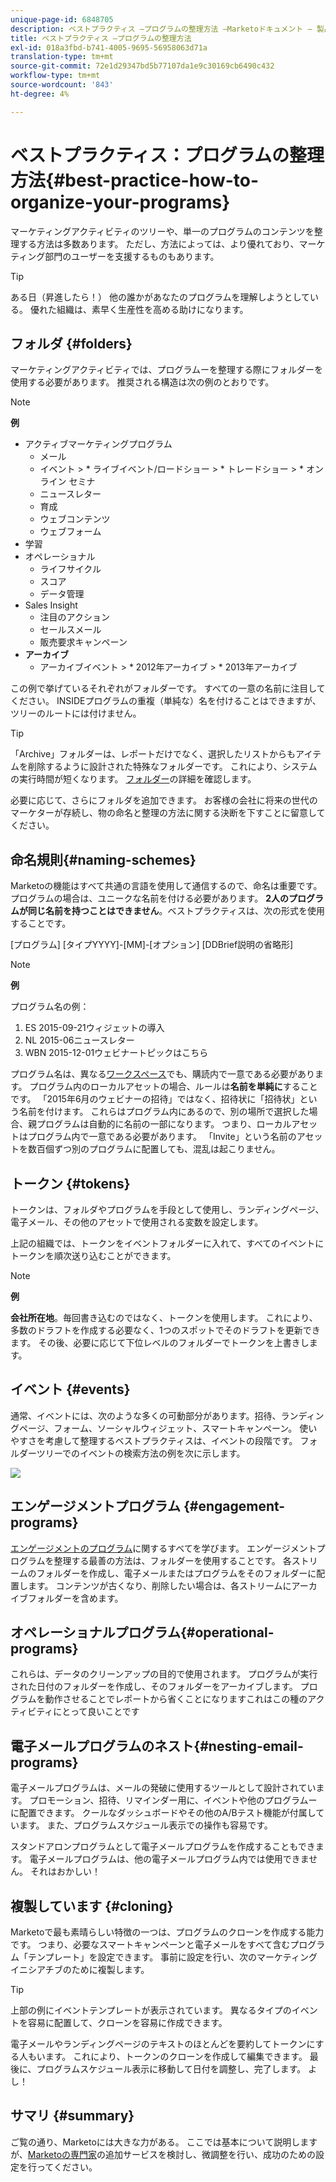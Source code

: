 ```yaml
---
unique-page-id: 6848705
description: ベストプラクティス —プログラムの整理方法 —Marketoドキュメント — 製品ドキュメント
title: ベストプラクティス —プログラムの整理方法
exl-id: 018a3fbd-b741-4005-9695-56958063d71a
translation-type: tm+mt
source-git-commit: 72e1d29347bd5b77107da1e9c30169cb6490c432
workflow-type: tm+mt
source-wordcount: '843'
ht-degree: 4%

---
```


# ベストプラクティス：プログラムの整理方法{#best-practice-how-to-organize-your-programs}

マーケティングアクティビティのツリーや、単一のプログラムのコンテンツを整理する方法は多数あります。 ただし、方法によっては、より優れており、マーケティング部門のユーザーを支援するものもあります。

>[!TIP]
>
>ある日（昇進したら！） 他の誰かがあなたのプログラムを理解しようとしている。 優れた組織は、素早く生産性を高める助けになります。

## フォルダ {#folders}

マーケティングアクティビティでは、プログラムーを整理する際にフォルダーを使用する必要があります。 推奨される構造は次の例のとおりです。

>[!NOTE]
>
>**例**
>
>* アクティブマーケティングプログラム
   >   * メール
   >   * イベント
      >      * ライブイベント/ロードショー
      >      * トレードショー
      >      * オンライン セミナ
   >   * ニュースレター
   >   * 育成
   >   * ウェブコンテンツ
   >   * ウェブフォーム
>* 学習
>* オペレーショナル
   >   * ライフサイクル
   >   * スコア
   >   * データ管理
>* Sales Insight
   >   * 注目のアクション
   >   * セールスメール
   >   * 販売要求キャンペーン
>* **アーカイブ**
   >   * アーカイブイベント
      >      * 2012年アーカイブ
      >      * 2013年アーカイブ


この例で挙げているそれぞれがフォルダーです。 すべての一意の名前に注目してください。 INSIDEプログラムの重複（単純な）名を付けることはできますが、ツリーのルートには付けません。

>[!TIP]
>
>「Archive」フォルダーは、レポートだけでなく、選択したリストからもアイテムを削除するように設計された特殊なフォルダーです。 これにより、システムの実行時間が短くなります。 [フォルダー](/help/marketo/product-docs/core-marketo-concepts/miscellaneous/understanding-folders.md)の詳細を確認します。

必要に応じて、さらにフォルダを追加できます。 お客様の会社に将来の世代のマーケターが存続し、物の命名と整理の方法に関する決断を下すことに留意してください。

## 命名規則{#naming-schemes}

Marketoの機能はすべて共通の言語を使用して通信するので、命名は重要です。 プログラムの場合は、ユニークな名前を付ける必要があります。 **2人のプログラムが同じ名前を持つことはできません**。ベストプラクティスは、次の形式を使用することです。

[プログラム] [タイプYYYY]-[MM]-[オプション] [DDBrief説明の省略形]

>[!NOTE]
>
>**例**
>
>プログラム名の例：
>
>1. ES 2015-09-21ウィジェットの導入
>1. NL 2015-06ニュースレター
>1. WBN 2015-12-01ウェビナートピックはこちら


プログラム名は、異なる[ワークスペース](/help/marketo/product-docs/administration/workspaces-and-person-partitions/understanding-workspaces-and-person-partitions.md)でも、購読内で一意である必要があります。  プログラム内のローカルアセットの場合、ルールは&#x200B;**名前を単純に**&#x200B;することです。 「2015年6月のウェビナーの招待」ではなく、招待状に「招待状」という名前を付けます。 これらはプログラム内にあるので、別の場所で選択した場合、親プログラムは自動的に名前の一部になります。 つまり、ローカルアセットはプログラム内で一意である必要があります。 「Invite」という名前のアセットを数百個ずつ別のプログラムに配置しても、混乱は起こりません。

## トークン {#tokens}

トークンは、フォルダやプログラムを手段として使用し、ランディングページ、電子メール、その他のアセットで使用される変数を設定します。

上記の組織では、トークンをイベントフォルダーに入れて、すべてのイベントにトークンを順次送り込むことができます。

>[!NOTE]
>
>**例**
>
>**会社所在地**。毎回書き込むのではなく、トークンを使用します。 これにより、多数のドラフトを作成する必要なく、1つのスポットでそのドラフトを更新できます。 その後、必要に応じて下位レベルのフォルダーでトークンを上書きします。

## イベント {#events}

通常、イベントには、次のような多くの可動部分があります。招待、ランディングページ、フォーム、ソーシャルウィジェット、スマートキャンペーン。 使いやすさを考慮して整理するベストプラクティスは、イベントの段階です。 フォルダーツリーでのイベントの検索方法の例を次に示します。

![](assets/capture.png)

## エンゲージメントプログラム {#engagement-programs}

[エンゲージメントのプログラム](/help/marketo/product-docs/email-marketing/drip-nurturing/creating-an-engagement-program/understanding-engagement-programs.md)に関するすべてを学びます。 エンゲージメントプログラムを整理する最善の方法は、フォルダーを使用することです。 各ストリームのフォルダーを作成し、電子メールまたはプログラムをそのフォルダーに配置します。 コンテンツが古くなり、削除したい場合は、各ストリームにアーカイブフォルダーを含めます。

## オペレーショナルプログラム{#operational-programs}

これらは、データのクリーンアップの目的で使用されます。 プログラムが実行された日付のフォルダーを作成し、そのフォルダーをアーカイブします。 プログラムを動作させることでレポートから省くことになりますこれはこの種のアクティビティにとって良いことです

## 電子メールプログラムのネスト{#nesting-email-programs}

電子メールプログラムは、メールの発破に使用するツールとして設計されています。 プロモーション、招待、リマインダー用に、イベントや他のプログラムーに配置できます。 クールなダッシュボードやその他のA/Bテスト機能が付属しています。 また、プログラムスケジュール表示での操作も容易です。

スタンドアロンプログラムとして電子メールプログラムを作成することもできます。 電子メールプログラムは、他の電子メールプログラム内では使用できません。 それはおかしい！

## 複製しています {#cloning}

Marketoで最も素晴らしい特徴の一つは、プログラムのクローンを作成する能力です。 つまり、必要なスマートキャンペーンと電子メールをすべて含むプログラム「テンプレート」を設定できます。 事前に設定を行い、次のマーケティングイニシアチブのために複製します。

>[!TIP]
>
>上部の例にイベントテンプレートが表示されています。 異なるタイプのイベントを容易に配置して、クローンを容易に作成できます。

電子メールやランディングページのテキストのほとんどを要約してトークンにする人もいます。 これにより、トークンのクローンを作成して編集できます。 最後に、プログラムスケジュール表示に移動して日付を調整し、完了します。 よし！

## サマリ {#summary}

ご覧の通り、Marketoには大きな力がある。 ここでは基本について説明しますが、[Marketoの専門家](https://www.marketo.com/services/)の追加サービスを検討し、微調整を行い、成功のための設定を行ってください。
